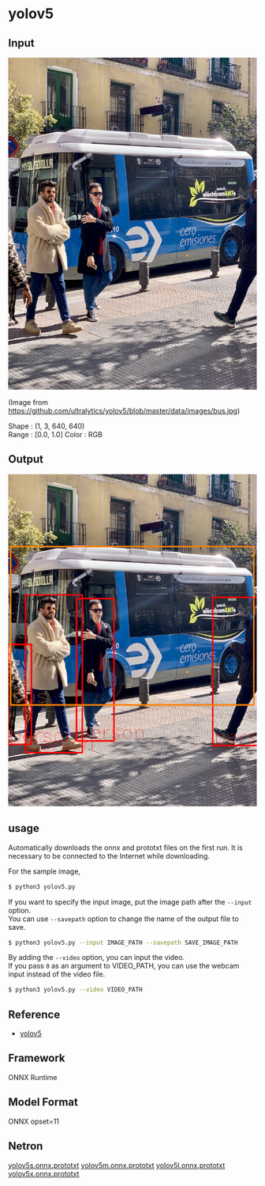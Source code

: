 # yolov5

## Input

![Input](bus.jpg)

(Image from https://github.com/ultralytics/yolov5/blob/master/data/images/bus.jpg)

Shape : (1, 3, 640, 640)  
Range : [0.0, 1.0]
Color : RGB

## Output

![Output](output.png)

## usage
Automatically downloads the onnx and prototxt files on the first run.
It is necessary to be connected to the Internet while downloading.

For the sample image,
``` bash
$ python3 yolov5.py
```

If you want to specify the input image, put the image path after the `--input` option.  
You can use `--savepath` option to change the name of the output file to save.
```bash
$ python3 yolov5.py --input IMAGE_PATH --savepath SAVE_IMAGE_PATH
```

By adding the `--video` option, you can input the video.   
If you pass `0` as an argument to VIDEO_PATH, you can use the webcam input instead of the video file.
```bash
$ python3 yolov5.py --video VIDEO_PATH
```

## Reference

- [yolov5](https://github.com/ultralytics/yolov5)

## Framework

ONNX Runtime

## Model Format

ONNX opset=11

## Netron

[yolov5s.onnx.prototxt](https://netron.app/?url=https://storage.googleapis.com/ailia-models/yolov5/yolov5s.onnx.prototxt)
[yolov5m.onnx.prototxt](https://netron.app/?url=https://storage.googleapis.com/ailia-models/yolov5/yolov5m.onnx.prototxt)
[yolov5l.onnx.prototxt](https://netron.app/?url=https://storage.googleapis.com/ailia-models/yolov5/yolov5l.onnx.prototxt)
[yolov5x.onnx.prototxt](https://netron.app/?url=https://storage.googleapis.com/ailia-models/yolov5/yolov5x.onnx.prototxt)
